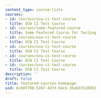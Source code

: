 ```yaml
---
content_type: course-lists
courses:
- id: courses/ocw-ci-test-course
  title: OCW CI Test Course
- id: courses/some-featured-course
  title: Some Featured Course for Testing
- id: courses/ocw-ci-test-course
  title: OCW CI Test Course
- id: courses/ocw-ci-test-course
  title: OCW CI Test Course
- id: courses/ocw-ci-test-course
  title: OCW CI Test Course
- id: courses/ocw-ci-test-course
  title: OCW CI Test Course
description: ''
draft: false
title: featured-courses-homepage
uid: 6cb0f708-5247-4d7d-b4cb-3ba6331a5862
---
```


